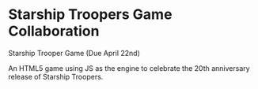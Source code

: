 # Starship Troopers Game Collaboration

Starship Trooper Game (Due April 22nd)

An HTML5 game using JS as the engine to celebrate the 20th anniversary release of Starship Troopers.
